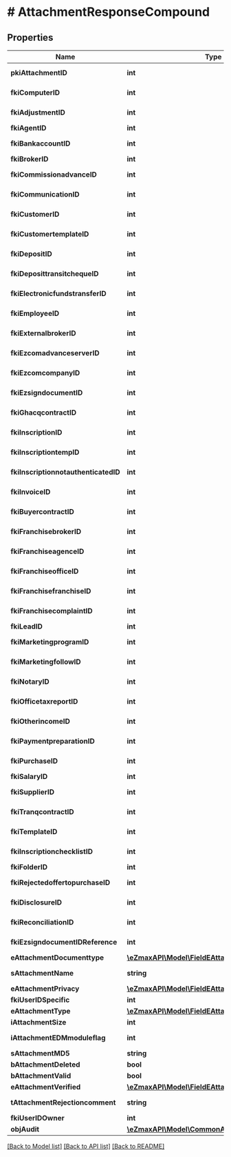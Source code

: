# # AttachmentResponseCompound

## Properties

Name | Type | Description | Notes
------------ | ------------- | ------------- | -------------
**pkiAttachmentID** | **int** | The unique ID of the Attachment. |
**fkiComputerID** | **int** | The unique ID of the Computer | [optional]
**fkiAdjustmentID** | **int** | The unique ID of the Adjustment | [optional]
**fkiAgentID** | **int** | The unique ID of the Agent. | [optional]
**fkiBankaccountID** | **int** | The unique ID of the Bankaccount | [optional]
**fkiBrokerID** | **int** | The unique ID of the Broker. | [optional]
**fkiCommissionadvanceID** | **int** | The unique ID of the Commissionadvance | [optional]
**fkiCommunicationID** | **int** | The unique ID of the Communication. | [optional]
**fkiCustomerID** | **int** | The unique ID of the Customer. | [optional]
**fkiCustomertemplateID** | **int** | The unique ID of the Customertemplate | [optional]
**fkiDepositID** | **int** | The unique ID of the Deposit | [optional]
**fkiDeposittransitchequeID** | **int** | The unique ID of the Deposittransitcheque | [optional]
**fkiElectronicfundstransferID** | **int** | The unique ID of the Electronicfundstransfer | [optional]
**fkiEmployeeID** | **int** | The unique ID of the Employee. | [optional]
**fkiExternalbrokerID** | **int** | The unique ID of the Externalbroker. | [optional]
**fkiEzcomadvanceserverID** | **int** | The unique ID of the Ezcomadvanceserver | [optional]
**fkiEzcomcompanyID** | **int** | The unique ID of the Ezcomcompany | [optional]
**fkiEzsigndocumentID** | **int** | The unique ID of the Ezsigndocument | [optional]
**fkiGhacqcontractID** | **int** | The unique ID of the Ghacqcontract | [optional]
**fkiInscriptionID** | **int** | The unique ID of the Inscription. | [optional]
**fkiInscriptiontempID** | **int** | The unique ID of the Inscriptiontemp | [optional]
**fkiInscriptionnotauthenticatedID** | **int** | The unique ID of the Inscriptionnotauthenticated. | [optional]
**fkiInvoiceID** | **int** | The unique ID of the Invoice. | [optional]
**fkiBuyercontractID** | **int** | The unique ID of the Buyercontract | [optional]
**fkiFranchisebrokerID** | **int** | The unique ID of the Franchisebroker | [optional]
**fkiFranchiseagenceID** | **int** | The unique ID of the Franchiseagence | [optional]
**fkiFranchiseofficeID** | **int** | The unique ID of the Franchisereoffice | [optional]
**fkiFranchisefranchiseID** | **int** | The unique ID of the Franchisefranchise | [optional]
**fkiFranchisecomplaintID** | **int** | The unique ID of the Franchisecomplaint | [optional]
**fkiLeadID** | **int** | The unique ID of the Lead | [optional]
**fkiMarketingprogramID** | **int** | The unique ID of the Marketingprogram | [optional]
**fkiMarketingfollowID** | **int** | The unique ID of the Marketingfollow | [optional]
**fkiNotaryID** | **int** | The unique ID of the Notary. | [optional]
**fkiOfficetaxreportID** | **int** | The unique ID of the Officetaxreport | [optional]
**fkiOtherincomeID** | **int** | The unique ID of the Otherincome | [optional]
**fkiPaymentpreparationID** | **int** | The unique ID of the Paymentpreparation | [optional]
**fkiPurchaseID** | **int** | The unique ID of the Purchase | [optional]
**fkiSalaryID** | **int** | The unique ID of the Salary | [optional]
**fkiSupplierID** | **int** | The unique ID of the Supplier. | [optional]
**fkiTranqcontractID** | **int** | The unique ID of the Tranqcontract | [optional]
**fkiTemplateID** | **int** | The unique ID of the Template | [optional]
**fkiInscriptionchecklistID** | **int** | The unique ID of the Inscriptionchecklist | [optional]
**fkiFolderID** | **int** | The unique ID of the Folder | [optional]
**fkiRejectedoffertopurchaseID** | **int** | The unique ID of the Rejectedoffertopurchase | [optional]
**fkiDisclosureID** | **int** | The unique ID of the Disclosure | [optional]
**fkiReconciliationID** | **int** | The unique ID of the Reconciliation | [optional]
**fkiEzsigndocumentIDReference** | **int** | The unique ID of the Ezsigndocument | [optional]
**eAttachmentDocumenttype** | [**\eZmaxAPI\Model\FieldEAttachmentDocumenttype**](FieldEAttachmentDocumenttype.md) |  |
**sAttachmentName** | **string** | The name of the Attachment |
**eAttachmentPrivacy** | [**\eZmaxAPI\Model\FieldEAttachmentPrivacy**](FieldEAttachmentPrivacy.md) |  |
**fkiUserIDSpecific** | **int** | The unique ID of the User | [optional]
**eAttachmentType** | [**\eZmaxAPI\Model\FieldEAttachmentType**](FieldEAttachmentType.md) |  |
**iAttachmentSize** | **int** | The size of the Attachment |
**iAttachmentEDMmoduleflag** | **int** | The edmmoduleflag of the Attachment | [optional]
**sAttachmentMD5** | **string** | The md5 of the Attachment |
**bAttachmentDeleted** | **bool** | Whether if it&#39;s deleted |
**bAttachmentValid** | **bool** | Whether if it&#39;s valid |
**eAttachmentVerified** | [**\eZmaxAPI\Model\FieldEAttachmentVerified**](FieldEAttachmentVerified.md) |  |
**tAttachmentRejectioncomment** | **string** | The rejectioncomment of the Attachment | [optional]
**fkiUserIDOwner** | **int** | The unique ID of the User | [optional]
**objAudit** | [**\eZmaxAPI\Model\CommonAudit**](CommonAudit.md) |  | [optional]

[[Back to Model list]](../../README.md#models) [[Back to API list]](../../README.md#endpoints) [[Back to README]](../../README.md)
